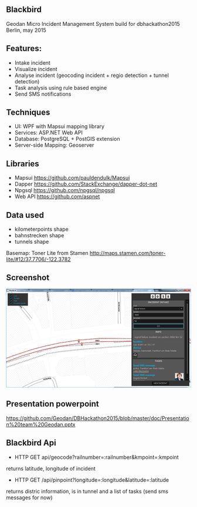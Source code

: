 ## Blackbird

Geodan Micro Incident Management System build for dbhackathon2015 Berlin, may 2015

## Features:

- Intake incident
- Visualize incident
- Analyse incident (geocoding incident + regio detection + tunnel detection)
- Task analysis using rule based engine
- Send SMS notifications

## Techniques

- UI: WPF with Mapsui mapping library
- Services: ASP.NET Web API
- Database: PostgreSQL + PostGIS extension
- Server-side Mapping: Geoserver

## Libraries
- Mapsui https://github.com/pauldendulk/Mapsui
- Dapper https://github.com/StackExchange/dapper-dot-net
- Npgsql https://github.com/npgsql/npgsql
- Web API https://github.com/aspnet

## Data used

- kilometerpoints shape
- bahnstrecken shape
- tunnels shape

Basemap: Toner Lite from Stamen
http://maps.stamen.com/toner-lite/#12/37.7706/-122.3782

## Screenshot
![alt tag](./doc/blackbird.png)

## Presentation powerpoint

https://github.com/Geodan/DBHackathon2015/blob/master/doc/Presentation%20team%20Geodan.pptx

## Blackbird Api

- HTTP GET api/geocode?railnumber=:railnumber&kmpoint=:kmpoint

returns latitude, longitude of incident

- HTTP GET /api/pinpoint?longitude=:longitude&latitude=:latitude

returns distric information, is in tunnel and a list of tasks (send sms messages for now)

